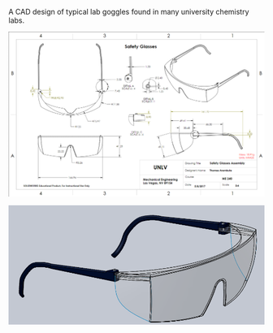 A CAD design of typical lab goggles found in many university chemistry labs.

<img src="https://github.com/tbone-iii/Lab-Goggles/blob/master/images/overview_drawings.png"
    alt="Overview of safety glasses drawings.">

<img src="https://github.com/tbone-iii/Lab-Goggles/blob/master/images/glasses_assembly.png"
    alt="SolidWorks assembly model of glasses.">